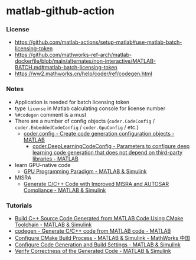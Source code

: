 matlab-github-action
====================

### License
- https://github.com/matlab-actions/setup-matlab#use-matlab-batch-licensing-token
- https://github.com/mathworks-ref-arch/matlab-dockerfile/blob/main/alternates/non-interactive/MATLAB-BATCH.md#matlab-batch-licensing-token
- https://ww2.mathworks.cn/help/coder/ref/codegen.html
  
### Notes
- Application is needed for batch licensing token
- type `license` in Matlab calculating console for license number
- `%#codegen` comment is a must
- There are a number of config objects (`coder.CodeConfig` / `coder.EmbeddedCodeConfig` / `coder.GpuConfig` / etc.)
  - [coder.config - Create code generation configuration objects - MATLAB](https://www.mathworks.com/help/coder/ref/coder.config.html)
    - [coder.DeepLearningCodeConfig - Parameters to configure deep learning code generation that does not depend on third-party libraries - MATLAB](https://www.mathworks.com/help/coder/ref/coder.deeplearningcodeconfig.html)
- learn GPU-native code
  - [GPU Programming Paradigm - MATLAB & Simulink](https://www.mathworks.com/help/gpucoder/gs/gpu-prog-paradigm.html)
- MISRA
  - [Generate C/C++ Code with Improved MISRA and AUTOSAR Compliance - MATLAB & Simulink](https://www.mathworks.com/help/ecoder/ug/generate-cc-code-with-improved-misra-compliance.html)
### Tutorials
- [Build C++ Source Code Generated from MATLAB Code Using CMake Toolchain - MATLAB & Simulink](https://www.mathworks.com/help/coder/ug/build-generated-code-using-cmake.html)
- [codegen - Generate C/C++ code from MATLAB code - MATLAB](https://www.mathworks.com/help/coder/ref/codegen.html#d126e4860)
- [Configure CMake Build Process - MATLAB & Simulink - MathWorks 中国](https://www.mathworks.com/help/coder/ug/configure-cmake-build-process.html?requestedDomain=cn)
- [Configure Code Generation and Build Settings - MATLAB & Simulink](https://www.mathworks.com/help/coder/ug/build-setting-configuration.html)
- [Verify Correctness of the Generated Code - MATLAB & Simulink](https://www.mathworks.com/help/gpucoder/gs/gpucoder-verification.html)

